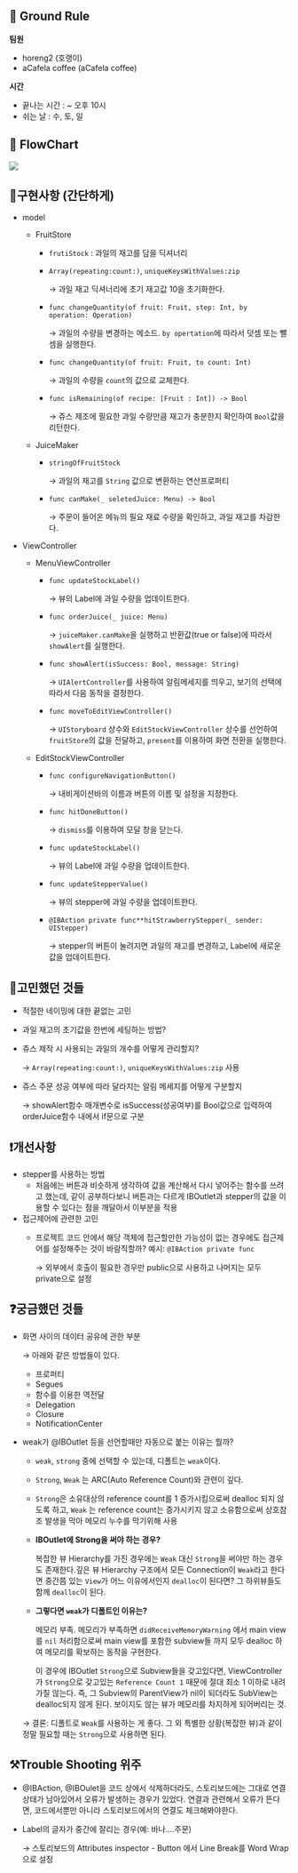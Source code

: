 ## **🤝 Ground Rule**

**팀원**

- horeng2 (호랭이) 
- aCafela coffee (aCafela coffee)

**시간**

- 끝나는 시간 : ~ 오후 10시
- 쉬는 날 : 수, 토, 일

## **🌊 FlowChart**

![](https://i.imgur.com/tTh4Fu8.jpg)


## 📍구현사항 (간단하게)

- model
    - FruitStore
        - `frutiStock` : 과일의 재고를 담을 딕셔너리
        - `Array(repeating:count:)`, `uniqueKeysWithValues:zip`
            
            → 과일 재고 딕셔너리에 초기 재고값 10을 초기화한다.
            
        - `func changeQuantity(of fruit: Fruit, step: Int, by operation: Operation)`
            
            → 과일의 수량을 변경하는 메소드. `by opertation`에 따라서 덧셈 또는 뺄셈을 실행한다.
            
        - `func changeQuantity(of fruit: Fruit, to count: Int)`
            
            → 과일의 수량을 `count`의 값으로 교체한다.
            
        - `func isRemaining(of recipe: [Fruit : Int]) -> Bool`
            
            → 쥬스 제조에 필요한 과일 수량만큼 재고가 충분한지 확인하여 `Bool`값을 리턴한다.
            
    - JuiceMaker
        - `stringOfFruitStock`
            
            → 과일의 재고를 `String` 값으로 변환하는 연산프로퍼티
            
        - `func canMake(_ seletedJuice: Menu) -> Bool`
            
            → 주문이 들어온 메뉴의 필요 재료 수량을 확인하고, 과일 재고를 차감한다.
            
- ViewController
    - MenuViewController
        - `func updateStockLabel()`
            
            → 뷰의 Label에 과일 수량을 업데이트한다.
            
        - `func orderJuice(_ juice: Menu)`
            
            → `juiceMaker.canMake`을 실행하고 반환값(true or false)에 따라서 `showAlert`를 실행한다.
            
        - `func showAlert(isSuccess: Bool, message: String)`
            
            → `UIAlertController`를 사용하여 알림메세지를 띄우고, 보기의 선택에 따라서 다음 동작을 결정한다.
            
        - `func moveToEditViewController()`
            
            → `UIStoryboard` 상수와 `EditStockViewController` 상수를 선언하여 `fruitStore`의 값을 전달하고, `present`를 이용하여 화면 전환을 실행한다.
            
    - EditStockViewController
        - `func configureNavigationButton()`
            
            → 내비게이션바의 이름과 버튼의 이름 및 설정을 지정한다.
            
        - `func hitDoneButton()`
            
            → `dismiss`를 이용하여 모달 창을 닫는다.
            
        - `func updateStockLabel()`
            
            → 뷰의 Label에 과일 수량을 업데이트한다.
            
        - `func updateStepperValue()`
            
            → 뷰의 stepper에 과일 수량을 업데이트한다.
            
        - `@IBAction private func**hitStrawberryStepper(_ sender: UIStepper)`
            
            → stepper의 버튼이 눌려지면 과일의 재고를 변경하고, Label에 새로운 값을 업데이트한다.
            

## 📝고민했던 것들

- 적절한 네이밍에 대한 끝없는 고민
- 과일 재고의 초기값을 한번에 세팅하는 방법?
- 쥬스 제작 시 사용되는 과일의 개수를 어떻게 관리할지?
    
    → `Array(repeating:count:)`, `uniqueKeysWithValues:zip`  사용
    
- 쥬스 주문 성공 여부에 따라 달라지는 알림 메세지를 어떻게 구분할지
    
    → showAlert함수 매개변수로 isSuccess(성공여부)를 Bool값으로 입력하여 orderJuice함수 내에서 if문으로 구분
    

## ❗️개선사항

- stepper를 사용하는 방법
    - 처음에는 버튼과 비슷하게 생각하여 값을 계산해서 다시 넣어주는 함수를 쓰려고 했는데, 같이 공부하다보니 버튼과는 다르게 IBOutlet과 stepper의 값을 이용할 수 있다는 점을 깨달아서 이부분을 적용
- 접근제어에 관련한 고민
    - 프로젝트 코드 안에서 해당 객체에 접근할만한 가능성이 없는 경우에도 접근제어를 설정해주는 것이 바람직할까? 예시: `@IBAction private func`
        
        → 외부에서 호출이 필요한 경우만 public으로 사용하고 나머지는 모두 private으로 설정
        

## ❓궁금했던 것들

- 화면 사이의 데이터 공유에 관한 부분
    
    → 아래와 같은 방법들이 있다.
    
    - 프로퍼티
    - Segues
    - 함수를 이용한 역전달
    - Delegation
    - Closure
    - NotificationCenter
- weak가 @IBOutlet 등을 선언할때만 자동으로 붙는 이유는 뭘까?
    - `weak`, `strong` 중에 선택할 수 있는데, 디폴트는 `weak`이다.
    - `Strong`, `Weak` 는 ARC(Auto Reference Count)와 관련이 깊다.
    - `Strong`은 소유대상의 reference count를 1 증가시킴으로써 dealloc 되지 않도록 하고, `Weak` 는 reference count는 증가시키지 않고 소유함으로써 상호참조 발생을 막아 메모리 누수를 막기위해 사용
    - **IBOutlet에 Strong을 써야 하는 경우?**
        
        복잡한 뷰 Hierarchy를 가진 경우에는 `Weak` 대신 `Strong`을 써야만 하는 경우도 존재한다.깊은 뷰 Hierarchy 구조에서 모든 Connection이 `Weak`라고 한다면 중간쯤 있는 `View`가 어느 이유에서인지 `dealloc`이 된다면? 그 하위뷰들도 함께 `dealloc`이 된다.
        
    - **그렇다면 `weak`가 디폴트인 이유는?**
        
        메모리 부족. 메모리가 부족하면 `didReceiveMemoryWarning` 에서 main view를 `nil` 처리함으로써 main view를 포함한 subview들 까지 모두 dealloc 하여 메모리를 확보하는 동작을 구현한다. 
        
        이 경우에 IBOutlet `Strong`으로 Subview들을 갖고있다면, ViewController가 `Strong`으로 갖고있는 `Reference Count 1` 때문에 절대 최소 1 이하로 내려가질 않는다. 즉, 그 Subview의 ParentView가 nil이 되더라도 SubView는 dealloc되지 않게 된다. 보이지도 않는 뷰가 메모리를 차지하게 되어버리는 것.
        
    
    → 결론: 디폴트로 `Weak`를 사용하는 게 좋다. 그 외 특별한 상황(복잡한 뷰)과 같이 정말 필요할 때는 `Strong`으로 사용하면 된다. 
    

## ⚒Trouble Shooting 위주

- @IBAction, @IBOulet을 코드 상에서 삭제하더라도, 스토리보드에는 그대로 연결상태가 남아있어서 오류가 발생하는 경우가 있었다. 연결과 관련해서 오류가 뜬다면, 코드에서뿐만 아니라 스토리보드에서의 연결도 체크해봐야한다.
- Label의 글자가 중간에 잘리는 경우(예: 바나....주문)
    
    → 스토리보드의 Attributes inspector - Button 에서 Line Break를 Word Wrap으로 설정
